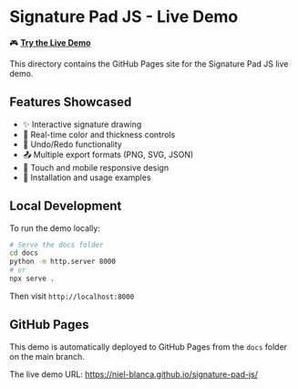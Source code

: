 # Signature Pad JS - Live Demo

🎮 **[Try the Live Demo](https://niel-blanca.github.io/signature-pad-js/)**

This directory contains the GitHub Pages site for the Signature Pad JS live demo.

## Features Showcased

- ✨ Interactive signature drawing
- 🎨 Real-time color and thickness controls  
- 🔄 Undo/Redo functionality
- 📤 Multiple export formats (PNG, SVG, JSON)
- 📱 Touch and mobile responsive design
- 🚀 Installation and usage examples

## Local Development

To run the demo locally:

```bash
# Serve the docs folder
cd docs
python -m http.server 8000
# or
npx serve .
```

Then visit `http://localhost:8000`

## GitHub Pages

This demo is automatically deployed to GitHub Pages from the `docs` folder on the main branch.

The live demo URL: https://niel-blanca.github.io/signature-pad-js/
